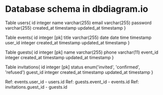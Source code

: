 # Database schema in dbdiagram.io

Table users{
  id integer
  name varchar(255)
  email varchar(255)
  password varchar(255)
  created_at timestamp
  updated_at timestamp
}

Table events{
  id integer [pk]
  title varchar(255)
  date date
  time timestamp
  user_id integer
  created_at timestamp
  updated_at timestamp
}

Table guests{
  id integer [pk]
  name varchar(255)
  phone varchar(11)
  event_id integer
  created_at timestamp
  updated_at timestamp
}

Table invitations{
  id integer [pk]
  status enum('invited', 'confirmed', 'refused')
  guest_id integer
  created_at timestamp
  updated_at timestamp
}

Ref: events.user_id - users.id
Ref: guests.event_id - events.id
Ref: invitations.guest_id - guests.id